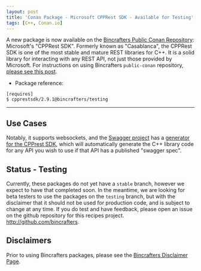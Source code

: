```yaml
---
layout: post
title: 'Conan Package - Microsoft CPPRest SDK - Available for Testing'
tags: [C++, Conan.io]
---
```


A new package is now available on the [Bincrafters Public Conan Repository](https://bintray.com/bincrafters/public-conan): Microsoft's "CPPRest SDK".  Formerly known as "Casablanca", the CPPRest SDK is one of the most stable and mature REST libraries for C++.  It is a solid library for interacting with any REST API, not just those provided by Microsoft.  For instructions on using Bincrafters `public-conan` repository, [please see this post](2017-06-06-using-bincrafters-conan-repository.md).

* Package reference: 
```
[requires]
$ cpprestsdk/2.9.1@bincrafters/testing
```
---

## Use Cases
Notably, it supports websockets, and the [Swagger project](https://swagger.io) has a [generator for the CPPrest SDK](https://github.com/swagger-api/swagger-codegen/tree/master/samples/client/petstore/cpprest), which will automatically generate the C++ library code for any API you wish to use if that API has a published "swagger spec".


## Status - Testing
Currently, these packages do not yet have a `stable` branch, however we expect to have that completed soon.  In the meantime, we are looking for beta testers to use the packages on the `testing` branch, but with the disclaimer that it should not be used for production code, and is subject to change at any time.  If you do test and have feedback, please open an issue on the github repository for this recipes project.  http://github.com/bincrafters.

## Disclaimers
Prior to using Bincrafters packages, please see the [Bincrafters Disclaimer Page](https://bincrafters.github.io/2017/05/01/bincrafters-package-disclaimers.md). 